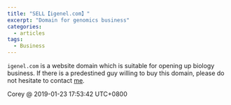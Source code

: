 ```yaml
---
title: "SELL【igenel.com】"
excerpt: "Domain for genomics business"
categories:
  - articles
tags:
  - Business
---
```


`igenel.com` is a website domain which is suitable for opening up biology business. If there is a predestined guy willing to buy this domain, please do not hesitate to contact [me](mailto:me@shanguangyu.com).

Corey @ 2019-01-23 17:53:42 UTC+0800

